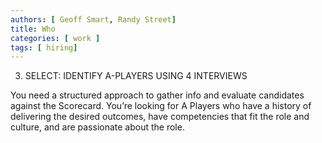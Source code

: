 ```yaml
---
authors: [ Geoff Smart, Randy Street]
title: Who
categories: [ work ]
tags: [ hiring]
---
```

3. SELECT: IDENTIFY A-PLAYERS USING 4 INTERVIEWS

You need a structured approach to gather info and evaluate candidates against the Scorecard. 
You’re looking for A Players who have a history of delivering the desired outcomes, have competencies that fit the role and culture, and are passionate about the role.